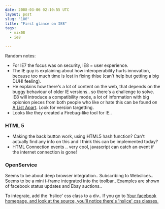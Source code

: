 ```yaml
---
date: 2008-03-06 02:10:55 UTC
layout: post
slug: "180"
title: "First glance on IE8"
tags:
  - mix08
  - ie8

---
```

<p>Random notes:</p>

<ul>
  <li>For IE7 the focus was on security, IE8 = user experience.</li>
  <li>The IE guy is explaining about how interoperability hurts innovation, because too much time is lost in fixing thise (can't help but getting a big DUH! feeling).</li>
  <li>He explains how there's a lot of content on the web, that depends on the buggy behaviour of older IE versions.. so there's a challenge to solve. IE8 will introduce a compatibility mode, a lot of information with big opionion pieces from both people who like or hate this can be found on <a href="http://www.alistapart.com/articles/">A List Apart</a>. Look for version targetting.</li>
  <li>Looks like they created a Firebug-like tool for IE..</li>
</ul>

<h3>HTML 5</h3>

<ul>
  <li>Making the back button work, using HTML5 hash function? Can't actually find any info on this and I think this can be implemented today?</li>
  <li>HTML Connection events .. very cool, javascript can catch an event if the internet connection is gone!</li>
</ul>

<h3>OpenService</h3>

<p>Seems to be about deep browser integration.. Subscribing to Webslices.. Seems to be a mini i-frame integrated into the toolbar.. Examples are shown of facebook status updates and Ebay auctions..</p>

<p>To integrate, add the 'hslice' css class to a div.. If you go to <a href="http://www.facebook.com/home.php?">Your facebook homepage, and look at the source, you'll notice there's 'hslice' css classes.</p>
